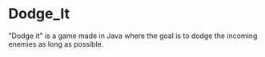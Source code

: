 # Dodge_It
"Dodge it" is a game made in Java where the goal is to dodge the incoming enemies as long as possible.
